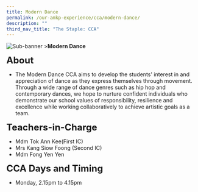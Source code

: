 ```yaml
---
title: Modern Dance
permalink: /our-amkp-experience/cca/modern-dance/
description: ""
third_nav_title: "The Staple: CCA"
---
```

![Sub-banner](/images/sub%20banner.jpg)
&gt;**Modern Dance**

**<font size="5">About</font>**

* The Modern Dance CCA aims to develop the students' interest in and appreciation of dance as they express themselves through movement. Through a wide range of dance genres such as hip hop and contemporary dances, we hope to nurture confident individuals who demonstrate our school values of responsibility, resilience and excellence while working collaboratively to achieve artistic goals as a team.

**<font size="5">   Teachers-in-Charge</font>**
* Mdm Tok Ann Kee(First IC)
* Mrs Kang Siow Foong (Second IC)
* Mdm Fong Yen Yen

**<font size="5">      CCA Days and Timing</font>**
* Monday, 2.15pm to 4.15pm